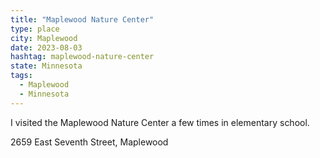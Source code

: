 ```yaml
---
title: "Maplewood Nature Center"
type: place
city: Maplewood
date: 2023-08-03
hashtag: maplewood-nature-center
state: Minnesota
tags:
  - Maplewood
  - Minnesota
---
```

I visited the Maplewood Nature Center a few times in elementary school.

2659 East Seventh Street, Maplewood

